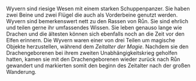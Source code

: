 Wyvern sind riesige Wesen mit einem starken Schuppenpanzer. Sie haben zwei Beine und zwei Flügel die auch als Vorderbeine genutzt werden.
Wyvern sind bemerkenswert nett zu den Rassen von Růn. Sie sind ehrlich und teilen gerne ihr umfassendes Wissen.
Sie leben genauso lange wie Drachen und die ältesten können sich ebenfalls noch an die Zeit vor den Elfen erinnern. 
Die Wyvern waren einer von drei Teilen um magische Objekte herzustellen, während dem *Zeitalter der Magie*. 
Nachdem sie den Drachengeborenen bei ihrem zweiten Unabhängigkeitskrieg geholfen hatten, kamen sie mit den Drachengeborenen wieder zurück nach Růn gewandert und markierten somit den beginn des Zeitalter nach der großen Wanderung.